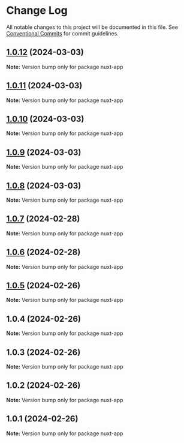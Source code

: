 # Change Log

All notable changes to this project will be documented in this file.
See [Conventional Commits](https://conventionalcommits.org) for commit guidelines.

## [1.0.12](https://github.com/oceanapplications/vsf-integration-24/compare/v1.0.11...v1.0.12) (2024-03-03)

**Note:** Version bump only for package nuxt-app





## [1.0.11](https://github.com/oceanapplications/vsf-integration-24/compare/v1.0.10...v1.0.11) (2024-03-03)

**Note:** Version bump only for package nuxt-app





## [1.0.10](https://github.com/oceanapplications/vsf-integration-24/compare/v1.0.9...v1.0.10) (2024-03-03)

**Note:** Version bump only for package nuxt-app





## [1.0.9](https://github.com/oceanapplications/vsf-integration-24/compare/v1.0.8...v1.0.9) (2024-03-03)

**Note:** Version bump only for package nuxt-app





## [1.0.8](https://github.com/oceanapplications/vsf-integration-24/compare/v1.0.7...v1.0.8) (2024-03-03)

**Note:** Version bump only for package nuxt-app





## [1.0.7](https://github.com/oceanapplications/vsf-integration-24/compare/v1.0.6...v1.0.7) (2024-02-28)

**Note:** Version bump only for package nuxt-app





## [1.0.6](https://github.com/oceanapplications/vsf-integration-24/compare/v1.0.5...v1.0.6) (2024-02-28)

**Note:** Version bump only for package nuxt-app





## [1.0.5](https://github.com/oceanapplications/vsf-integration-24/compare/v1.0.4...v1.0.5) (2024-02-26)

**Note:** Version bump only for package nuxt-app





## 1.0.4 (2024-02-26)

**Note:** Version bump only for package nuxt-app





## 1.0.3 (2024-02-26)

**Note:** Version bump only for package nuxt-app





## 1.0.2 (2024-02-26)

**Note:** Version bump only for package nuxt-app





## 1.0.1 (2024-02-26)

**Note:** Version bump only for package nuxt-app
